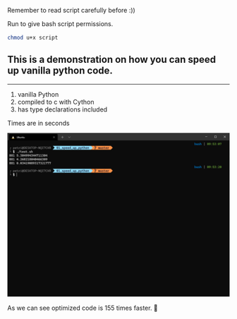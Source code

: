 Remember to read script carefully before :))

Run to give bash script permissions.
```bash
chmod u+x script
```

## This is a demonstration on how you can speed up vanilla python code. 

***
1. vanilla Python
2. compiled to c with Cython
3. has type declarations included

Times are in seconds

![capture](Capture.PNG)

As we can see optimized code is 155 times faster. 🤔
